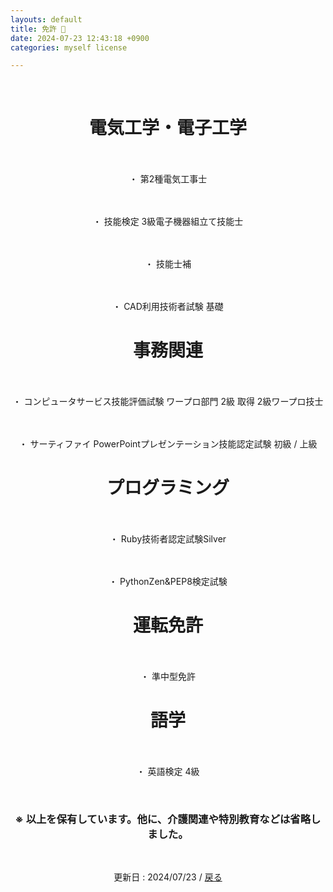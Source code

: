 ```yaml
---
layouts: default
title: 免許 🚗
date: 2024-07-23 12:43:18 +0900
categories: myself license

---
```


<br />

<div style="text-align: center;">
<h1>電気工学・電子工学</h1>
　<p>・ 第2種電気工事士</p>
　<p>・ 技能検定 3級電子機器組立て技能士</p>
　<p>・ 技能士補</p>
　<p>・ CAD利用技術者試験 基礎</p>
<h1>事務関連</h1>
　<p>・ コンピュータサービス技能評価試験 ワープロ部門 2級 取得 2級ワープロ技士</p>
　<p>・ サーティファイ PowerPointプレゼンテーション技能認定試験 初級 / 上級</p>
<h1>プログラミング</h1>
　<p>・ Ruby技術者認定試験Silver</p>
　<p>・ PythonZen&PEP8検定試験</p>
<h1>運転免許</h1>
　<p>・ 準中型免許</p>
<h1>語学</h1>
　<p>・ 英語検定 4級</p>
<br />
<h3>※ 以上を保有しています。他に、介護関連や特別教育などは省略しました。</h3>
<br />
<p>更新日 : 2024/07/23 / <a href="https://takkii.github.io">戻る</p>
</div>